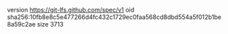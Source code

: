 version https://git-lfs.github.com/spec/v1
oid sha256:10fb8e8c5e477266d4fc432c1729ec0faa568cd8dbd554a5f012b1be8a59c2ae
size 3713
